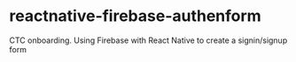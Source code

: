 # reactnative-firebase-authenform
CTC onboarding. Using Firebase with React Native to create a signin/signup form

